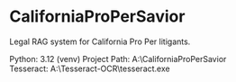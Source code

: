 ﻿# CaliforniaProPerSavior

Legal RAG system for California Pro Per litigants.

Python: 3.12 (venv)
Project Path: A:\CaliforniaProPerSavior\
Tesseract: A:\Tesseract-OCR\tesseract.exe
